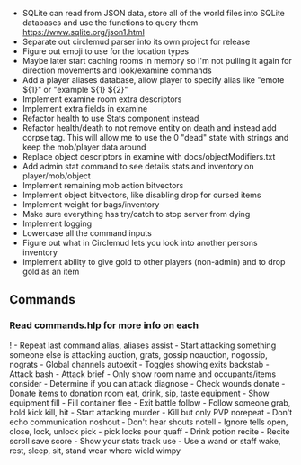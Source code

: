 - SQLite can read from JSON data, store all of the world files into SQLite databases and use the functions to query them
  https://www.sqlite.org/json1.html
- Separate out circlemud parser into its own project for release
- Figure out emoji to use for the location types
- Maybe later start caching rooms in memory so I'm not pulling it again for direction movements and look/examine commands
- Add a player aliases database, allow player to specify alias like "emote ${1}" or "example ${1} ${2}"
- Implement examine room extra descriptors
- Implement extra fields in examine
- Refactor health to use Stats component instead
- Refactor health/death to not remove entity on death and instead add corpse tag. This will allow me to use the 0 "dead" state with strings and keep the mob/player data around
- Replace object descriptors in examine with docs/objectModifiers.txt
- Add admin stat command to see details stats and inventory on player/mob/object
- Implement remaining mob action bitvectors
- Implement object bitvectors, like disabling drop for cursed items
- Implement weight for bags/inventory
- Make sure everything has try/catch to stop server from dying
- Implement logging
- Lowercase all the command inputs
- Figure out what in Circlemud lets you look into another persons inventory
- Implement ability to give gold to other players (non-admin) and to drop gold as an item

## Commands

### Read commands.hlp for more info on each

! - Repeat last command
alias, aliases
assist - Start attacking something someone else is attacking
auction, grats, gossip noauction, nogossip, nograts - Global channels
autoexit - Toggles showing exits
backstab - Attack
bash - Attack
brief - Only show room name and occupants/items
consider - Determine if you can attack
diagnose - Check wounds
donate - Donate items to donation room
eat, drink, sip, taste
equipment - Show equipment
fill - Fill container
flee - Exit battle
follow - Follow someone
grab, hold
kick
kill, hit - Start attacking
murder - Kill but only PVP
norepeat - Don't echo communication
noshout - Don't hear shouts
notell - Ignore tells
open, close, lock, unlock
pick - pick locks
pour
quaff - Drink potion
recite - Recite scroll
save
score - Show your stats
track
use - Use a wand or staff
wake, rest, sleep, sit, stand
wear
where
wield
wimpy
